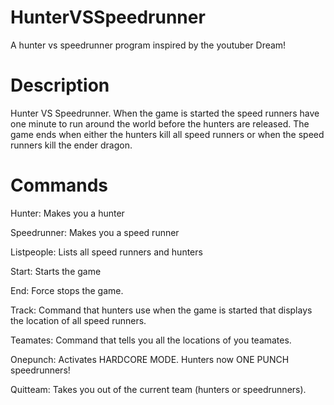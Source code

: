 # HunterVSSpeedrunner
A hunter vs speedrunner program inspired by the youtuber Dream! 

# Description
Hunter VS Speedrunner. When the game is started the speed runners have one minute to run around the world before the hunters are released. The game ends when either the hunters kill all speed runners or when the speed runners kill the ender dragon. 

# Commands
Hunter: Makes you a hunter 

Speedrunner: Makes you a speed runner

Listpeople: Lists all speed runners and hunters

Start: Starts the game

End: Force stops the game.

Track: Command that hunters use when the game is started that displays the location of all speed runners.

Teamates: Command that tells you all the locations of you teamates.

Onepunch: Activates HARDCORE MODE. Hunters now ONE PUNCH speedrunners!

Quitteam: Takes you out of the current team (hunters or speedrunners).
